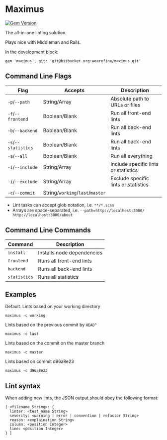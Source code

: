 # Maximus

[![Gem Version](https://badge.fury.io/rb/maximus.svg)](http://badge.fury.io/rb/maximus)

The all-in-one linting solution.

Plays nice with Middleman and Rails.

In the development block:

`gem 'maximus', git: 'git@bitbucket.org:wearefine/maximus.git'`

## Command Line Flags

Flag                | Accepts                          | Description
--------------------|----------------------------------|--------------------
`-p`/`--path`       | String/Array                     | Absolute path to URLs or files
`-f`/`--frontend`   | Boolean/Blank                    | Run all front-end lints
`-b`/`--backend`    | Boolean/Blank                    | Run all back-end lints
`-s`/`--statistics` | Boolean/Blank                    | Run all back-end lints
`-a`/`--all`        | Boolean/Blank                    | Run all everything
`-i`/`--include`    | String/Array                     | Include specific lints or statistics
`-i`/`--exclude`    | String/Array                     | Exclude specific lints or statistics
`-c`/`--commit`     | String/`working`/`last`/`master` |

* Lint tasks can accept glob notation, i.e. `**/*.scss`
* Arrays are space-separated, i.e. `--path=http://localhost:3000/ http://localhost:3000/about`

## Command Line Commands

Command               | Description
----------------------|---------------------------
`install`             | Installs node dependencies
`frontend`            | Runs all front-end lints
`backend`             | Runs all back-end lints
`statistics`          | Runs all statistics

## Examples

Default. Lints based on your working directory

`maximus -c working` 

Lints based on the previous commit by `HEAD^`

`maximus -c last` 

Lints based on the commit on the master branch

`maximus -c master`

Lints based on commit d96a8e23

`maximus -c d96a8e23`

## Lint syntax

When adding new lints, the JSON output should obey the following format:

```
[ <filename String>: {
  linter: <test_name String>
  severity: <warning | error | convention | refactor String>
  reason: <explaination String>
  column: <position Integer>
  line: <position Integer>
} ]
```
